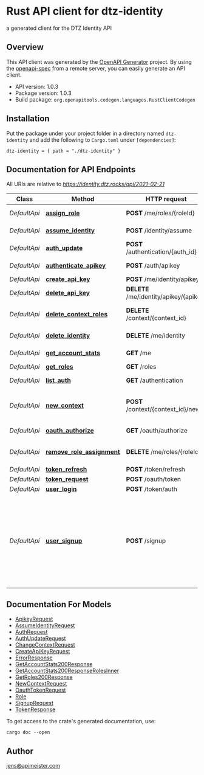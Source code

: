 # Rust API client for dtz-identity

a generated client for the DTZ Identity API


## Overview

This API client was generated by the [OpenAPI Generator](https://openapi-generator.tech) project.  By using the [openapi-spec](https://openapis.org) from a remote server, you can easily generate an API client.

- API version: 1.0.3
- Package version: 1.0.3
- Build package: `org.openapitools.codegen.languages.RustClientCodegen`

## Installation

Put the package under your project folder in a directory named `dtz-identity` and add the following to `Cargo.toml` under `[dependencies]`:

```
dtz-identity = { path = "./dtz-identity" }
```

## Documentation for API Endpoints

All URIs are relative to *https://identity.dtz.rocks/api/2021-02-21*

Class | Method | HTTP request | Description
------------ | ------------- | ------------- | -------------
*DefaultApi* | [**assign_role**](docs/DefaultApi.md#assign_role) | **POST** /me/roles/{roleId} | create role assignment
*DefaultApi* | [**assume_identity**](docs/DefaultApi.md#assume_identity) | **POST** /identity/assume | assume identity
*DefaultApi* | [**auth_update**](docs/DefaultApi.md#auth_update) | **POST** /authentication/{auth_id} | update an authentication
*DefaultApi* | [**authenticate_apikey**](docs/DefaultApi.md#authenticate_apikey) | **POST** /auth/apikey | authenticate with apikey
*DefaultApi* | [**create_api_key**](docs/DefaultApi.md#create_api_key) | **POST** /me/identity/apikey | create api key
*DefaultApi* | [**delete_api_key**](docs/DefaultApi.md#delete_api_key) | **DELETE** /me/identity/apikey/{apikey} | delete api key
*DefaultApi* | [**delete_context_roles**](docs/DefaultApi.md#delete_context_roles) | **DELETE** /context/{context_id} | delete all roles attached to this context
*DefaultApi* | [**delete_identity**](docs/DefaultApi.md#delete_identity) | **DELETE** /me/identity | delete current identity
*DefaultApi* | [**get_account_stats**](docs/DefaultApi.md#get_account_stats) | **GET** /me | get account stats
*DefaultApi* | [**get_roles**](docs/DefaultApi.md#get_roles) | **GET** /roles | get roles
*DefaultApi* | [**list_auth**](docs/DefaultApi.md#list_auth) | **GET** /authentication | list user authentications
*DefaultApi* | [**new_context**](docs/DefaultApi.md#new_context) | **POST** /context/{context_id}/new | create identity requirements for a new context
*DefaultApi* | [**oauth_authorize**](docs/DefaultApi.md#oauth_authorize) | **GET** /oauth/authorize | oauth authorize
*DefaultApi* | [**remove_role_assignment**](docs/DefaultApi.md#remove_role_assignment) | **DELETE** /me/roles/{roleId} | remove role assignment from identity
*DefaultApi* | [**token_refresh**](docs/DefaultApi.md#token_refresh) | **POST** /token/refresh | token refresh
*DefaultApi* | [**token_request**](docs/DefaultApi.md#token_request) | **POST** /oauth/token | token request
*DefaultApi* | [**user_login**](docs/DefaultApi.md#user_login) | **POST** /token/auth | user login
*DefaultApi* | [**user_signup**](docs/DefaultApi.md#user_signup) | **POST** /signup | create a new identity with the given email as account email, also create an authentication with the given credentials to allow a login, creates a default context


## Documentation For Models

 - [ApikeyRequest](docs/ApikeyRequest.md)
 - [AssumeIdentityRequest](docs/AssumeIdentityRequest.md)
 - [AuthRequest](docs/AuthRequest.md)
 - [AuthUpdateRequest](docs/AuthUpdateRequest.md)
 - [ChangeContextRequest](docs/ChangeContextRequest.md)
 - [CreateApiKeyRequest](docs/CreateApiKeyRequest.md)
 - [ErrorResponse](docs/ErrorResponse.md)
 - [GetAccountStats200Response](docs/GetAccountStats200Response.md)
 - [GetAccountStats200ResponseRolesInner](docs/GetAccountStats200ResponseRolesInner.md)
 - [GetRoles200Response](docs/GetRoles200Response.md)
 - [NewContextRequest](docs/NewContextRequest.md)
 - [OauthTokenRequest](docs/OauthTokenRequest.md)
 - [Role](docs/Role.md)
 - [SignupRequest](docs/SignupRequest.md)
 - [TokenResponse](docs/TokenResponse.md)


To get access to the crate's generated documentation, use:

```
cargo doc --open
```

## Author

jens@apimeister.com

